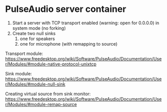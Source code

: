 # PulseAudio server container
1. Start a server with TCP transport enabled (warning: open for 0.0.0.0) in system mode (no forking)
2. Create two null sinks
   1. one for speakers 
   2. one for microphone (with remapping to source)
    
Transport module: https://www.freedesktop.org/wiki/Software/PulseAudio/Documentation/User/Modules/#module-native-protocol-unixtcp

Sink module: https://www.freedesktop.org/wiki/Software/PulseAudio/Documentation/User/Modules/#module-null-sink

Creating virtual source from sink monitor: https://www.freedesktop.org/wiki/Software/PulseAudio/Documentation/User/Modules/#module-remap-source
